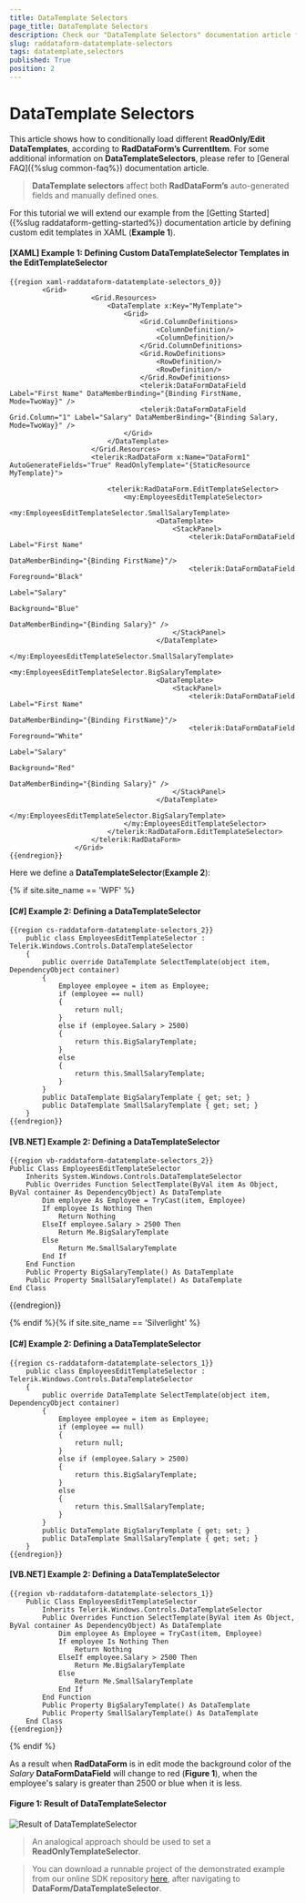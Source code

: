 ```yaml
---
title: DataTemplate Selectors
page_title: DataTemplate Selectors
description: Check our "DataTemplate Selectors" documentation article for the RadDataForm WPF control.
slug: raddataform-datatemplate-selectors
tags: datatemplate,selectors
published: True
position: 2
---
```


# DataTemplate Selectors

This article shows how to conditionally load different __ReadOnly/Edit DataTemplates__, according to __RadDataForm’s CurrentItem__. For some additional information on __DataTemplateSelectors__, please refer to [General FAQ]({%slug common-faq%}) documentation article.

>__DataTemplate selectors__ affect both __RadDataForm’s__ auto-generated fields and manually defined ones.

For this tutorial we will extend our example from the [Getting Started]({%slug raddataform-getting-started%}) documentation article by defining custom edit templates in XAML (__Example 1__).

#### __[XAML] Example 1: Defining Custom DataTemplateSelector Templates in the EditTemplateSelector__

	{{region xaml-raddataform-datatemplate-selectors_0}}
			<Grid>
			            <Grid.Resources>
			                <DataTemplate x:Key="MyTemplate">
			                    <Grid>
			                        <Grid.ColumnDefinitions>
			                            <ColumnDefinition/>
			                            <ColumnDefinition/>
			                        </Grid.ColumnDefinitions>
			                        <Grid.RowDefinitions>
			                            <RowDefinition/>
			                            <RowDefinition/>
			                        </Grid.RowDefinitions>
			                        <telerik:DataFormDataField Label="First Name" DataMemberBinding="{Binding FirstName, Mode=TwoWay}" />
			                        <telerik:DataFormDataField Grid.Column="1" Label="Salary" DataMemberBinding="{Binding Salary, Mode=TwoWay}" />
			                    </Grid>
			                </DataTemplate>
			            </Grid.Resources>
			            <telerik:RadDataForm x:Name="DataForm1" AutoGenerateFields="True" ReadOnlyTemplate="{StaticResource MyTemplate}">
			
			                <telerik:RadDataForm.EditTemplateSelector>
			                    <my:EmployeesEditTemplateSelector>
			                        <my:EmployeesEditTemplateSelector.SmallSalaryTemplate>
			                            <DataTemplate>
			                                <StackPanel>
			                                    <telerik:DataFormDataField Label="First Name"  
			                                                           DataMemberBinding="{Binding FirstName}"/>
			                                    <telerik:DataFormDataField Foreground="Black" 
			                                                           Label="Salary" 
			                                                           Background="Blue" 
			                                                           DataMemberBinding="{Binding Salary}" />
			                                </StackPanel>
			                            </DataTemplate>
			                        </my:EmployeesEditTemplateSelector.SmallSalaryTemplate>
			                        <my:EmployeesEditTemplateSelector.BigSalaryTemplate>
			                            <DataTemplate>
			                                <StackPanel>
			                                    <telerik:DataFormDataField Label="First Name" 
			                                                           DataMemberBinding="{Binding FirstName}"/>
			                                    <telerik:DataFormDataField Foreground="White" 
			                                                           Label="Salary" 
			                                                           Background="Red" 
			                                                           DataMemberBinding="{Binding Salary}" />
			                                </StackPanel>
			                            </DataTemplate>
			                        </my:EmployeesEditTemplateSelector.BigSalaryTemplate>
			                    </my:EmployeesEditTemplateSelector>
			                </telerik:RadDataForm.EditTemplateSelector>
			            </telerik:RadDataForm>
			        </Grid>
	{{endregion}}

Here we define a __DataTemplateSelector__(__Example 2__):

{% if site.site_name == 'WPF' %}

#### __[C#] Example 2: Defining a DataTemplateSelector__

	{{region cs-raddataform-datatemplate-selectors_2}}
		public class EmployeesEditTemplateSelector : Telerik.Windows.Controls.DataTemplateSelector
		{
			public override DataTemplate SelectTemplate(object item, DependencyObject container)
			{
				Employee employee = item as Employee;
				if (employee == null)
				{
					return null;
				}
				else if (employee.Salary > 2500)
				{
					return this.BigSalaryTemplate;
				}
				else
				{
					return this.SmallSalaryTemplate;
				}
			}
			public DataTemplate BigSalaryTemplate { get; set; }
			public DataTemplate SmallSalaryTemplate { get; set; }
		}
	{{endregion}}

#### __[VB.NET] Example 2: Defining a DataTemplateSelector__

	{{region vb-raddataform-datatemplate-selectors_2}}
	Public Class EmployeesEditTemplateSelector
	    Inherits System.Windows.Controls.DataTemplateSelector
	    Public Overrides Function SelectTemplate(ByVal item As Object, ByVal container As DependencyObject) As DataTemplate
	        Dim employee As Employee = TryCast(item, Employee)
	        If employee Is Nothing Then
	            Return Nothing
	        ElseIf employee.Salary > 2500 Then
	            Return Me.BigSalaryTemplate
	        Else
	            Return Me.SmallSalaryTemplate
	        End If
	    End Function
	    Public Property BigSalaryTemplate() As DataTemplate
	    Public Property SmallSalaryTemplate() As DataTemplate
	End Class
{{endregion}}

{% endif %}{% if site.site_name == 'Silverlight' %}

#### __[C#] Example 2: Defining a DataTemplateSelector__

	{{region cs-raddataform-datatemplate-selectors_1}}
		public class EmployeesEditTemplateSelector : Telerik.Windows.Controls.DataTemplateSelector
		{
			public override DataTemplate SelectTemplate(object item, DependencyObject container)
			{
				Employee employee = item as Employee;
				if (employee == null)
				{
					return null;
				}
				else if (employee.Salary > 2500)
				{
					return this.BigSalaryTemplate;
				}
				else
				{
					return this.SmallSalaryTemplate;
				}
			}
			public DataTemplate BigSalaryTemplate { get; set; }
			public DataTemplate SmallSalaryTemplate { get; set; }
		}
	{{endregion}}

#### __[VB.NET] Example 2: Defining a DataTemplateSelector__

	{{region vb-raddataform-datatemplate-selectors_1}}
		Public Class EmployeesEditTemplateSelector
		    Inherits Telerik.Windows.Controls.DataTemplateSelector
		    Public Overrides Function SelectTemplate(ByVal item As Object, ByVal container As DependencyObject) As DataTemplate
		        Dim employee As Employee = TryCast(item, Employee)
		        If employee Is Nothing Then
		            Return Nothing
		        ElseIf employee.Salary > 2500 Then
		            Return Me.BigSalaryTemplate
		        Else
		            Return Me.SmallSalaryTemplate
		        End If
		    End Function
		    Public Property BigSalaryTemplate() As DataTemplate
		    Public Property SmallSalaryTemplate() As DataTemplate
		End Class
	{{endregion}}

{% endif %}

As a result when __RadDataForm__ is in edit mode the background color of the *Salary* __DataFormDataField__ will change to red (__Figure 1__), when the employee's salary is greater than 2500 or blue when it is less.

#### __Figure 1: Result of DataTemplateSelector__

![Result of DataTemplateSelector](images/raddataform-templateselector.png)

>An analogical approach should be used to set a __ReadOnlyTemplateSelector__.

>You can download a runnable project of the demonstrated example from our online SDK repository [here](https://github.com/telerik/xaml-sdk), after navigating to __DataForm/DataTemplateSelector__.
		  
